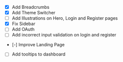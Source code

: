- [x] Add Breadcrumbs
- [x] Add Theme Switcher
- [ ] Add Illustrations on Hero, Login and Register pages
- [x] Fix Sidebar
- [ ] Add OAuth
- [ ] Add incorrect input validation on login and register
- [-] Improve Landing Page
- [ ] Add tooltips to dashboard


